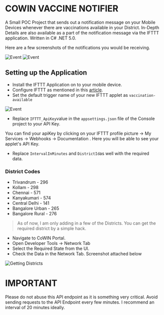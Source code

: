 # COWIN VACCINE NOTIFIER

A Small POC Project that sends out a notification message on your Mobile Devices whenever there are vaccinations available in your District. In-Depth Details are also available as a part of the notification message via the IFTTT application. Written in C# .NET 5.0.
 
 Here are a few screenshots of the notifications you would be receiving.
 
 ![Event](https://codewithmukesh.com/wp-content/uploads/2021/05/WhatsApp-Image-2021-05-01-at-10.45.53-PM.jpeg)
  ![Event](https://codewithmukesh.com/wp-content/uploads/2021/05/WhatsApp-Image-2021-05-01-at-10.43.52-PM-1.jpeg)
## Setting up the Application

 - Install the IFTTT Application on to your mobile device.
 - Configure IFTTT as mentioned in this [article](https://betterprogramming.pub/how-to-send-push-notifications-to-your-phone-from-any-script-6b70e34748f6).
 - Set the default trigger name of your new IFTTT applet as `vaccination-available`
 
 ![Event](https://codewithmukesh.com/wp-content/uploads/2021/05/chrome_MnXjYdBR14.jpg)
 - Replace `IFTTT_ApiKey`value in the `appsettings.json` file of the Console project to your API Key. 
 
 You can find your apiKey by clicking on your IFTTT profile picture -> My Services  ->  Webhooks -> Documentation . Here you will be able to see your applet's API Key.
 - Replace `IntervalInMinutes` and `DistrictId`as well with the required data.
 
 ### District Codes
 - Trivandrum - 296
 - Kollam - 298
 - Chennai - 571
 - Kanyakumari - 574
 - Central Delhi - 141
 - Bangalore Urban - 265
 - Bangalore Rural - 276
 
 > As of now, I am only adding in a few of the Districts. You can get the required district by a simple hack. 
 
 - Navigate to CoWIN Portal.
 - Open Developer Tools -> Network Tab
 - Select the Required State from the UI.
 - Check the Data in the Network Tab. Screenshot attached below
 
 ![Getting Districts](https://codewithmukesh.com/wp-content/uploads/2021/05/chrome_NvLvLQRucm.jpg)
 
 
# IMPORTANT

Please do not abuse this API endpoint as it is something very critical. Avoid sending requests to the API Endpoint every few minutes. I recommend an interval of 20 minutes ideally.
